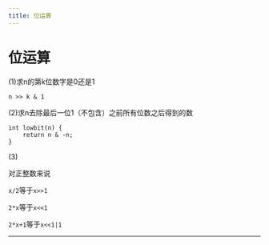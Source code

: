 ```yaml
---
title: 位运算
---
```


# 位运算

<script type="text/javascript" src="/include/head.js"></script>

(1)求n的第k位数字是0还是1

```
n >> k & 1
```

(2)求n去除最后一位1（不包含）之前所有位数之后得到的数

```
int lowbit(n) {
    return n & -n;
}
```

(3)

对正整数来说

`x/2`等于`x>>1`

`2*x`等于`x<<1`

`2*x+1`等于`x<<1|1`

---

<script type="text/javascript" src="/include/tail.js"></script>
